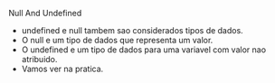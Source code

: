 
Null And Undefined

- undefined e null tambem sao considerados tipos de dados.
- O null e um tipo de dados que representa um valor.
- O undefined e um tipo de dados para uma variavel com valor nao atribuido.
- Vamos ver na pratica.






